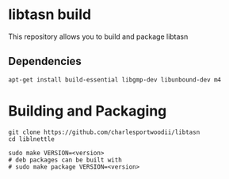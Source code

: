 # libtasn build

This repository allows you to build and package libtasn

## Dependencies

```
apt-get install build-essential libgmp-dev libunbound-dev m4
```

# Building and Packaging
```
git clone https://github.com/charlesportwoodii/libtasn
cd liblnettle

sudo make VERSION=<version>
# deb packages can be built with
# sudo make package VERSION=<version>
```
